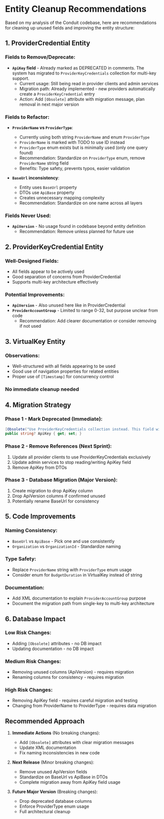 # Entity Cleanup Recommendations

Based on my analysis of the Conduit codebase, here are recommendations for cleaning up unused fields and improving the entity structure:

## 1. ProviderCredential Entity

### Fields to Remove/Deprecate:
- **`ApiKey` field** - Already marked as DEPRECATED in comments. The system has migrated to `ProviderKeyCredentials` collection for multi-key support.
  - Current usage: Still being read in provider clients and admin services
  - Migration path: Already implemented - new providers automatically create a `ProviderKeyCredential` entry
  - Action: Add `[Obsolete]` attribute with migration message, plan removal in next major version

### Fields to Refactor:
- **`ProviderName` vs `ProviderType`**:
  - Currently using both string `ProviderName` and enum `ProviderType`
  - `ProviderName` is marked with TODO to use ID instead
  - `ProviderType` enum exists but is minimally used (only one query found)
  - Recommendation: Standardize on `ProviderType` enum, remove `ProviderName` string field
  - Benefits: Type safety, prevents typos, easier validation

- **`BaseUrl` inconsistency**:
  - Entity uses `BaseUrl` property
  - DTOs use `ApiBase` property
  - Creates unnecessary mapping complexity
  - Recommendation: Standardize on one name across all layers

### Fields Never Used:
- **`ApiVersion`** - No usage found in codebase beyond entity definition
  - Recommendation: Remove unless planned for future use

## 2. ProviderKeyCredential Entity

### Well-Designed Fields:
- All fields appear to be actively used
- Good separation of concerns from ProviderCredential
- Supports multi-key architecture effectively

### Potential Improvements:
- **`ApiVersion`** - Also unused here like in ProviderCredential
- **`ProviderAccountGroup`** - Limited to range 0-32, but purpose unclear from code
  - Recommendation: Add clearer documentation or consider removing if not used

## 3. VirtualKey Entity

### Observations:
- Well-structured with all fields appearing to be used
- Good use of navigation properties for related entities
- Proper use of `[Timestamp]` for concurrency control

### No immediate cleanup needed

## 4. Migration Strategy

### Phase 1 - Mark Deprecated (Immediate):
```csharp
[Obsolete("Use ProviderKeyCredentials collection instead. This field will be removed in v2.0")]
public string? ApiKey { get; set; }
```

### Phase 2 - Remove References (Next Sprint):
1. Update all provider clients to use ProviderKeyCredentials exclusively
2. Update admin services to stop reading/writing ApiKey field
3. Remove ApiKey from DTOs

### Phase 3 - Database Migration (Major Version):
1. Create migration to drop ApiKey column
2. Drop ApiVersion columns if confirmed unused
3. Potentially rename BaseUrl for consistency

## 5. Code Improvements

### Naming Consistency:
- `BaseUrl` vs `ApiBase` - Pick one and use consistently
- `Organization` vs `OrganizationId` - Standardize naming

### Type Safety:
- Replace `ProviderName` string with `ProviderType` enum usage
- Consider enum for `BudgetDuration` in VirtualKey instead of string

### Documentation:
- Add XML documentation to explain `ProviderAccountGroup` purpose
- Document the migration path from single-key to multi-key architecture

## 6. Database Impact

### Low Risk Changes:
- Adding `[Obsolete]` attributes - no DB impact
- Updating documentation - no DB impact

### Medium Risk Changes:
- Removing unused columns (ApiVersion) - requires migration
- Renaming columns for consistency - requires migration

### High Risk Changes:
- Removing ApiKey field - requires careful migration and testing
- Changing from ProviderName to ProviderType - requires data migration

## Recommended Approach

1. **Immediate Actions** (No breaking changes):
   - Add `[Obsolete]` attributes with clear migration messages
   - Update XML documentation
   - Fix naming inconsistencies in new code

2. **Next Release** (Minor breaking changes):
   - Remove unused ApiVersion fields
   - Standardize on BaseUrl vs ApiBase in DTOs
   - Complete migration away from ApiKey field usage

3. **Future Major Version** (Breaking changes):
   - Drop deprecated database columns
   - Enforce ProviderType enum usage
   - Full architectural cleanup